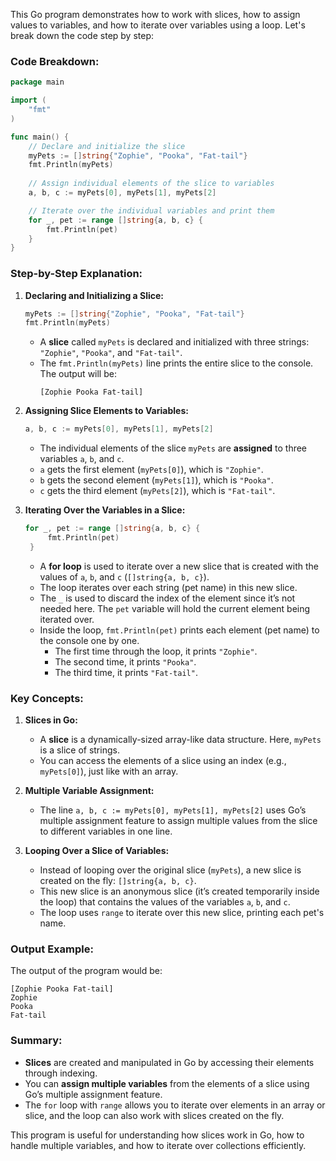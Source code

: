 This Go program demonstrates how to work with slices, how to assign values to variables, and how to iterate over variables using a loop. Let's break down the code step by step:

### **Code Breakdown:**

```go
package main

import (
	"fmt"
)

func main() {
	// Declare and initialize the slice
	myPets := []string{"Zophie", "Pooka", "Fat-tail"}
	fmt.Println(myPets)
	
	// Assign individual elements of the slice to variables
	a, b, c := myPets[0], myPets[1], myPets[2]

	// Iterate over the individual variables and print them
	for _, pet := range []string{a, b, c} {
		fmt.Println(pet)
	}
}
```

### **Step-by-Step Explanation:**

1. **Declaring and Initializing a Slice:**
   ```go
   myPets := []string{"Zophie", "Pooka", "Fat-tail"}
   fmt.Println(myPets)
   ```
   - A **slice** called `myPets` is declared and initialized with three strings: `"Zophie"`, `"Pooka"`, and `"Fat-tail"`.
   - The `fmt.Println(myPets)` line prints the entire slice to the console. The output will be:
     ```
     [Zophie Pooka Fat-tail]
     ```

2. **Assigning Slice Elements to Variables:**
   ```go
   a, b, c := myPets[0], myPets[1], myPets[2]
   ```
   - The individual elements of the slice `myPets` are **assigned** to three variables `a`, `b`, and `c`.
   - `a` gets the first element (`myPets[0]`), which is `"Zophie"`.
   - `b` gets the second element (`myPets[1]`), which is `"Pooka"`.
   - `c` gets the third element (`myPets[2]`), which is `"Fat-tail"`.

3. **Iterating Over the Variables in a Slice:**
   ```go
   for _, pet := range []string{a, b, c} {
		fmt.Println(pet)
	}
   ```
   - A **for loop** is used to iterate over a new slice that is created with the values of `a`, `b`, and `c` (`[]string{a, b, c}`).
   - The loop iterates over each string (pet name) in this new slice.
   - The `_` is used to discard the index of the element since it’s not needed here. The `pet` variable will hold the current element being iterated over.
   - Inside the loop, `fmt.Println(pet)` prints each element (pet name) to the console one by one.
     - The first time through the loop, it prints `"Zophie"`.
     - The second time, it prints `"Pooka"`.
     - The third time, it prints `"Fat-tail"`.

### **Key Concepts:**

1. **Slices in Go:**
   - A **slice** is a dynamically-sized array-like data structure. Here, `myPets` is a slice of strings.
   - You can access the elements of a slice using an index (e.g., `myPets[0]`), just like with an array.

2. **Multiple Variable Assignment:**
   - The line `a, b, c := myPets[0], myPets[1], myPets[2]` uses Go’s multiple assignment feature to assign multiple values from the slice to different variables in one line.

3. **Looping Over a Slice of Variables:**
   - Instead of looping over the original slice (`myPets`), a new slice is created on the fly: `[]string{a, b, c}`.
   - This new slice is an anonymous slice (it’s created temporarily inside the loop) that contains the values of the variables `a`, `b`, and `c`.
   - The loop uses `range` to iterate over this new slice, printing each pet's name.

### **Output Example:**

The output of the program would be:
```
[Zophie Pooka Fat-tail]
Zophie
Pooka
Fat-tail
```

### **Summary:**
- **Slices** are created and manipulated in Go by accessing their elements through indexing.
- You can **assign multiple variables** from the elements of a slice using Go’s multiple assignment feature.
- The `for` loop with `range` allows you to iterate over elements in an array or slice, and the loop can also work with slices created on the fly.

This program is useful for understanding how slices work in Go, how to handle multiple variables, and how to iterate over collections efficiently.